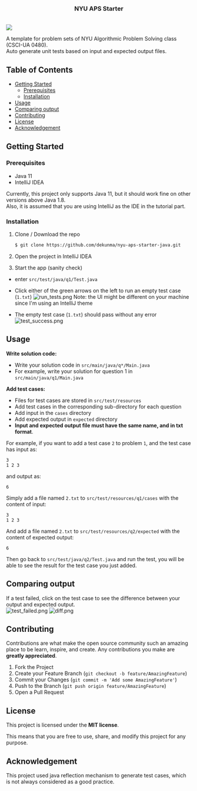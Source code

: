 <!-- PROJECT LOGO -->
<br />
<p align="center">
  <h3 align="center">NYU APS Starter</h3>
  <br/>

<img src="https://i.loli.net/2021/11/10/w3ixQo7ZrjXOe56.png" >
  <br/>

A template for problem sets of NYU Algorithmic Problem Solving class (CSCI-UA 0480).  
Auto generate unit tests based on input and expected output files.

<!-- TABLE OF CONTENTS -->

## Table of Contents

- [Getting Started](#getting-started)
  - [Prerequisites](#prerequisites)
  - [Installation](#installation)
- [Usage](#usage)
- [Comparing output](#comparing-output)
- [Contributing](#contributing)
- [License](#license)
- [Acknowledgement](#acknowledgement)

<!-- GETTING STARTED -->

## Getting Started

### Prerequisites

- Java 11
- IntelliJ IDEA

Currently, this project only supports Java 11, but it should work fine on other versions above Java 1.8.  
Also, it is assumed that you are using IntelliJ as the IDE in the tutorial part.

### Installation

1. Clone / Download the repo

   ```sh
   $ git clone https://github.com/dekunma/nyu-aps-starter-java.git
   ```

2. Open the project in IntelliJ IDEA

3. Start the app (sanity check)

- enter `src/test/java/q1/Test.java`
- Click either of the green arrows on the left to run an empty test case (`1.txt`)
  ![run_tests.png](https://i.loli.net/2021/11/10/nTbw1Mm5AB8sVOK.png)
  Note: the UI might be different on your machine since I'm using an IntelliJ theme

- The empty test case (`1.txt`) should pass without any error
  ![test_success.png](https://i.loli.net/2021/11/10/UlLFpPGhkRBjt5E.png)

## Usage

**Write solution code:**

- Write your solution code in `src/main/java/q*/Main.java`
- For example, write your solution for question 1 in `src/main/java/q1/Main.java`

**Add test cases:**

- Files for test cases are stored in `src/test/resources`
- Add test cases in the corresponding sub-directory for each question
- Add input in the `cases` directory
- Add expected output in `expected` directory
- **Input and expected output file must have the same name, and in txt format**.

For example, if you want to add a test case `2` to problem `1`, and the test case has
input as:

```
3
1 2 3
```

and output as:

```
6
```

Simply add a file named `2.txt` to `src/test/resources/q1/cases` with the content of input:

```
3
1 2 3
```

And add a file named `2.txt` to `src/test/resources/q2/expected` with the content of expected output:

```
6
```

Then go back to `src/test/java/q2/Test.java` and run the test, you will be able to see the result for the test case you just added.

## Comparing output

If a test failed, click on the test case to see the difference between your output and expected output.  
![test_failed.png](https://i.loli.net/2021/11/10/QOxwg6LCVMrSsU8.png)
![diff.png](https://i.loli.net/2021/11/10/CoPxH4arv9tiz3n.png)

## Contributing

Contributions are what make the open source community such an amazing place to be learn, inspire, and create. Any contributions you make are **greatly appreciated**.

1. Fork the Project
2. Create your Feature Branch (`git checkout -b feature/AmazingFeature`)
3. Commit your Changes (`git commit -m 'Add some AmazingFeature'`)
4. Push to the Branch (`git push origin feature/AmazingFeature`)
5. Open a Pull Request

<!-- LICENSE -->

## License

This project is licensed under the **MIT license**.

This means that you are free to use, share, and modify this project for any purpose.

<!-- CONTACT -->

## Acknowledgement

This project used java reflection mechanism to generate test cases, which is not always
considered as a good practice.
